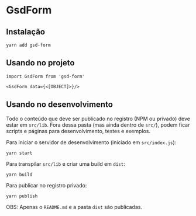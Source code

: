 # GsdForm

## Instalação
```
yarn add gsd-form
```

## Usando no projeto
```
import GsdForm from 'gsd-form'

<GsdForm data={<[OBJECT]>}/>
```

## Usando no desenvolvimento

Todo o conteúdo que deve ser publicado no registro (NPM ou privado) deve estar em `src/lib`. Fora dessa pasta (mas ainda dentro de `src/`), podem ficar scripts e páginas para desenvolvimento, testes e exemplos.

Para iniciar o servidor de desenvolvimento (iniciado em `src/index.js`):

```
yarn start
```

Para transpilar `src/lib` e criar uma build em `dist`:

```
yarn build
```

Para publicar no registro privado:

```
yarn publish
```

OBS: Apenas o `README.md` e a pasta `dist` são publicadas.

